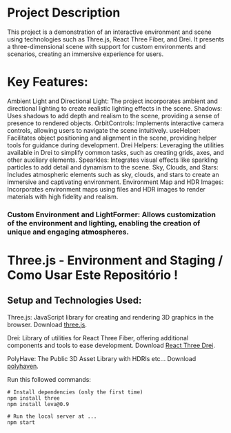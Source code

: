 # Project Description
This project is a demonstration of an interactive environment and scene using technologies such as Three.js, React Three Fiber, and Drei. It presents a three-dimensional scene with support for custom environments and scenarios, creating an immersive experience for users.

# Key Features:
Ambient Light and Directional Light: The project incorporates ambient and directional lighting to create realistic lighting effects in the scene.
Shadows: Uses shadows to add depth and realism to the scene, providing a sense of presence to rendered objects.
OrbitControls: Implements interactive camera controls, allowing users to navigate the scene intuitively.
useHelper: Facilitates object positioning and alignment in the scene, providing helper tools for guidance during development.
Drei Helpers: Leveraging the utilities available in Drei to simplify common tasks, such as creating grids, axes, and other auxiliary elements.
Spearkles: Integrates visual effects like sparkling particles to add detail and dynamism to the scene.
Sky, Clouds, and Stars: Includes atmospheric elements such as sky, clouds, and stars to create an immersive and captivating environment.
Environment Map and HDR Images: Incorporates environment maps using files and HDR images to render materials with high fidelity and realism.
### Custom Environment and LightFormer: Allows customization of the environment and lighting, enabling the creation of unique and engaging atmospheres.


# Three.js - Environment and Staging / Como Usar Este Repositório !

## Setup and Technologies Used:
Three.js: JavaScript library for creating and rendering 3D graphics in the browser.
Download [three.js](https://threejs.org/).

Drei: Library of utilities for React Three Fiber, offering additional components and tools to ease development.
Download [React Three Drei](https://github.com/pmndrs/drei#readme).

PolyHave: The Public 3D Asset Library with HDRIs etc...
Download [polyhaven](https://polyhaven.com/).



Run this followed commands:
 
``` terminal
# Install dependencies (only the first time)
npm install three
npm install leva@0.9

# Run the local server at ...
npm start
